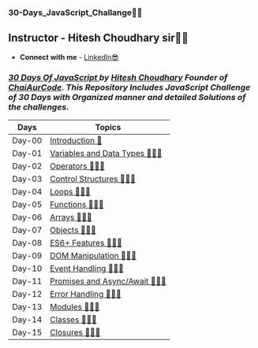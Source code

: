 ### 30-Days_JavaScript_Challange🚀🍵

## **Instructor - Hitesh Choudhary sir🙇‍♂️**

- **Connect with me** - [LinkedIn😎](https://www.linkedin.com/in/sumitgorai01/)


### _[30 Days Of JavaScript ](https://courses.chaicode.com/learn/batch/30-days-of-Javascript-challenge) by [Hitesh Choudhary](https://www.linkedin.com/in/hiteshchoudhary/) Founder of [ChaiAurCode](https://courses.chaicode.com/learn). This Repository Includes JavaScript Challenge of 30 Days with Organized manner and detailed Solutions of the challenges._


| Days     | Topics                                                             |
| -------  | --------------------------------------------------------------- |
| Day-00   | [Introduction 📑](./README.md)                                      |
| Day-01   | [Variables and Data Types 🍵👨‍💻](./Day-01_Variable)                 |
| Day-02   | [Operators 🍵👨‍💻](./Day-02_Operators)                               |
| Day-03   | [Control Structures 🍵👨‍💻](./Day-03_Control_Structure)              |
| Day-04   | [Loops 🍵👨‍💻](./Day-04_Loops)                                       |
| Day-05   | [Functions 🍵👨‍💻](./Day-05_Functions)                               |
| Day-06   | [Arrays 🍵👨‍💻](./Day-06_Arrays)                                     |
| Day-07   | [Objects 🍵👨‍💻](./Day-07_Objects)                                   |
| Day-08   | [ES6+ Features 🍵👨‍💻](./Day-08_ES6_Features)                        |
| Day-09   | [DOM Manipulation 🍵👨‍💻](./Day-09_DOM_Manipulation)                 |
| Day-10   | [Event Handling 🍵👨‍💻](./Day-10_Event_Handling)                     |
| Day-11   | [Promises and Async/Await 🍵👨‍💻](./Day-11_Promises_async_await)     |
| Day-12   | [Error Handling 🍵👨‍💻](./Day-12_Error_Handling)                     |
| Day-13   | [Modules 🍵👨‍💻](./Day-13_Modules)                                   |
| Day-14   | [Classes 🍵👨‍💻](./Day-14_Classes)                                   |
| Day-15   | [Closures 🍵👨‍💻](./Day-15_Closures)                                 |